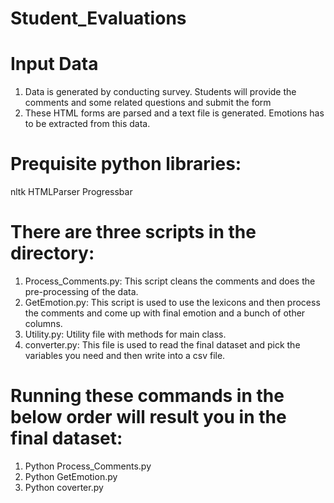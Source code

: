 # Student_Evaluations
 
# Input Data 
1. Data is generated by conducting survey. Students will provide the comments and some related questions and submit the form 
2. These HTML forms are parsed and a text file is generated. Emotions has to be extracted from this data.

# Prequisite python libraries:
nltk
HTMLParser
Progressbar

# There are three scripts in the directory:

1.	Process_Comments.py: This script cleans the comments and does the pre-processing of the data.
2.	GetEmotion.py: This script is used to use the lexicons and then process the comments and come up with final emotion and a bunch of other columns.
3.	Utility.py: Utility file with methods for main class.
4.	converter.py: This file is used to read the final dataset and pick the variables you need and then write into a csv file.

# Running these commands in the below order will result you in the final dataset:
1.	Python Process_Comments.py
2.	Python GetEmotion.py
3.	Python coverter.py
